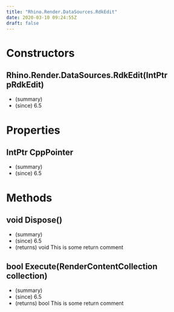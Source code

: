 ```yaml
---
title: "Rhino.Render.DataSources.RdkEdit"
date: 2020-03-10 09:24:55Z
draft: false
---
```


# Constructors
## Rhino.Render.DataSources.RdkEdit(IntPtr pRdkEdit)
- (summary) 
- (since) 6.5
# Properties
## IntPtr CppPointer
- (summary) 
- (since) 6.5
# Methods
## void Dispose()
- (summary) 
- (since) 6.5
- (returns) void This is some return comment
## bool Execute(RenderContentCollection collection)
- (summary) 
- (since) 6.5
- (returns) bool This is some return comment
